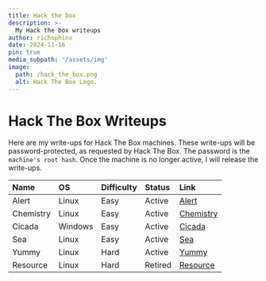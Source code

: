 ```yaml
---
title: Hack the box
description: >-
  My Hack the box writeups
author: richsphinx
date: 2024-11-16
pin: true
media_subpath: '/assets/img'
image:
  path: /hack_the_box.png
  alt: Hack The Box Logo.
---
```


# Hack The Box Writeups

Here are my write-ups for Hack The Box machines. These write-ups will be password-protected, as requested by Hack The Box. The password is the `machine's root hash`. Once the machine is no longer active, I will release the write-ups.

| Name     | OS           | Difficulty   | Status  | Link                             |
| :------- |:-------------|:------------ | :-------| :--------------------------------|
| Alert    | Linux        | Easy         | Active  | [Alert](/htb/alert)              |
| Chemistry| Linux        | Easy         | Active  | [Chemistry](/htb/chemistry)      |
| Cicada   | Windows      | Easy         | Active  | [Cicada](/htb/cicada)            |
| Sea      | Linux        | Easy         | Active  | [Sea](/htb/sea)                  |
| Yummy    | Linux        | Hard         | Active  | [Yummy](/htb/yummy)              |
| Resource | Linux        | Hard         | Retired | [Resource](/retired/resource)    |
